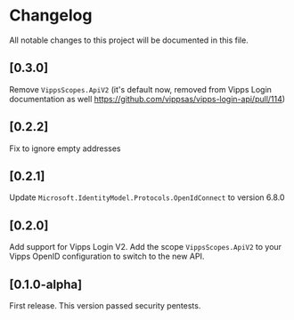 <!-- START_METADATA
---
title: Login for ASP.NET and Episerver Changelog
sidebar_label: Changelog
sidebar_position: 100
description: All notable changes to the Login for ASP.NET and Episerver plugin will be documented in this file.
pagination_next: null
pagination_prev: null
---
END_METADATA -->

# Changelog

All notable changes to this project will be documented in this file.

## [0.3.0]

Remove `VippsScopes.ApiV2` (it's default now, removed from Vipps Login documentation as well https://github.com/vippsas/vipps-login-api/pull/114)

## [0.2.2]

Fix to ignore empty addresses

## [0.2.1]

Update `Microsoft.IdentityModel.Protocols.OpenIdConnect` to version 6.8.0

## [0.2.0]

Add support for Vipps Login V2. Add the scope `VippsScopes.ApiV2` to your Vipps OpenID configuration to switch to the new API.

## [0.1.0-alpha]

First release. This version passed security pentests.
